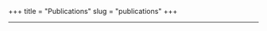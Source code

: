 +++
title = "Publications"
slug = "publications"
+++

<hr>

<script  src="https://bibbase.org/show?bib=https%3A%2F%2Fdrive.google.com%2Fuc%3Fexport%3Ddownload%26id%3D1qFcoF44928ljPJGmsh0i7QXC-lJnmL0m&jsonp=1"></script>
